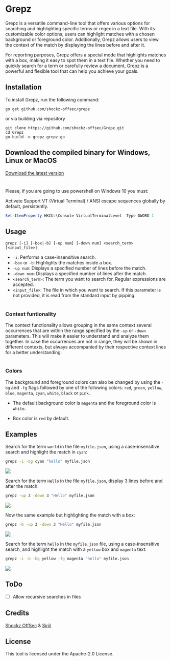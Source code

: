 # Grepz
Grepz is a versatile command-line tool that offers various options for searching and highlighting specific terms or regex in a text file. With its customizable color options, users can highlight matches with a chosen background or foreground color. Additionally, Grepz allows users to view the context of the match by displaying the lines before and after it.

For reporting purposes, Grepz offers a special mode that highlights matches with a box, making it easy to spot them in a text file. Whether you need to quickly search for a term or carefully review a document, Grepz is a powerful and flexible tool that can help you achieve your goals.

## Installation
To install Grepz, run the following command:

```
go get github.com/shockz-offsec/grepz
```
or via building via repository
```
git clone https://github.com/shockz-offsec/Grepz.git
cd Grepz
go build -o grepz grepz.go
```

## Download the compiled binary for Windows, Linux or MacOS

[Download the latest version](https://github.com/shockz-offsec/Grepz/releases)

# 
Please, if you are going to use powershell on Windows 10 you must:

Activate Support VT (Virtual Terminal) / ANSI escape sequences globally by default, persistently.

```powershell
Set-ItemProperty HKCU:\Console VirtualTerminalLevel -Type DWORD 1
```


## Usage

```
grepz [-i] [-box|-b] [-up num] [-down num] <search_term> [<input_file>]
```

* `-i`: Performs a case-insensitive search.
* `-box` or `-b`: Highlights the matches inside a box.
* `-up num`: Displays a specified number of lines before the match.
* `-down num`: Displays a specified number of lines after the match.
* `<search_term>`: The term you want to search for. Regular expressions are accepted.
* `<input_file>`: The file in which you want to search. If this parameter is not provided, it is read from the standard input by pipping.
#
### Context funtionality

The context functionality allows grouping in the same context several occurrences that are within the range specified by the `-up` or `-down` parameters. This will make it easier to understand and analyze them together. In case the occurrences are not in range, they will be shown in different contexts, but always accompanied by their respective context lines for a better understanding.
#
### Colors

The background and foreground colors can also be changed by using the `-bg` and `-fg` flags followed by one of the following colors: `red`, `green`, `yellow`, `blue`, `magenta`, `cyan`, `white`, `black` or `pink`.

* The default background color is `magenta` and the foreground color is `white`.

* Box color is `red` by default.

## Examples

Search for the term `world` in the file `myfile.json`, using a case-insensitive search and highlight the match in `cyan`:

```sh
grepz -i -bg cyan "hello" myfile.json
```

[![](https://asciinema.org/a/Ic8TQu5ZsthyYPbFMJfwCi5p6.svg)](https://asciinema.org/a/Ic8TQu5ZsthyYPbFMJfwCi5p6)

Search for the term `Hello` in the file `myfile.json`, display 3 lines before and after the match:

```sh
grepz -up 3 -down 3 "Hello" myfile.json
```

[![](https://asciinema.org/a/2rjbKqRBlrHtBsYJTRdxGiVsJ.svg)](https://asciinema.org/a/2rjbKqRBlrHtBsYJTRdxGiVsJ)

Now the same example but highlighting the match with a box:

```sh
grepz -b -up 3 -down 3 "Hello" myfile.json
```

[![](https://asciinema.org/a/Olz4QnpNFofOfHha0di7FYfeb.svg)](https://asciinema.org/a/Olz4QnpNFofOfHha0di7FYfeb)

Search for the term `hello` in the `myfile.json` file, using a case-insensitive search, and highlight the match with a `yellow` box and `magenta` text:

```sh
grepz -i -b -bg yellow -fg magenta "hello" myfile.json
```

[![](https://asciinema.org/a/uuUia0T9FzvTEQpE5axiRHzRP.svg)](https://asciinema.org/a/uuUia0T9FzvTEQpE5axiRHzRP)

## ToDo
- [ ] Allow recursive searches in files

## Credits

[Shockz OffSec](https://github.com/shockz-offsec) & [Siriil](https://github.com/siriil)

## License

This tool is licensed under the Apache-2.0 License.

